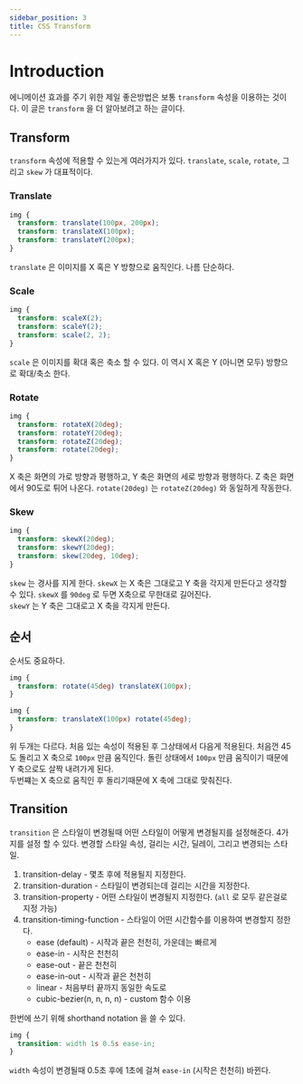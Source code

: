 ```yaml
---
sidebar_position: 3
title: CSS Transform
---
```


# Introduction
에니메이션 효과를 주기 위한 제일 좋은방법은 보통 `transform` 속성을 이용하는 것이다. 이 글은 `transform` 을 더 알아보려고 하는 글이다.

## Transform
`transform` 속성에 적용할 수 있는게 여러가지가 있다. `translate`, `scale`, `rotate`, 그리고 `skew` 가 대표적이다.

### Translate
```css
img {
  transform: translate(100px, 200px);
  transform: translateX(100px);
  transform: translateY(200px);
}
```
`translate` 은 이미지를 X 혹은 Y 방향으로 움직인다. 나름 단순하다.

### Scale
```css
img {
  transform: scaleX(2);
  transform: scaleY(2);
  transform: scale(2, 2);
}
```
`scale` 은 이미지를 확대 혹은 축소 할 수 있다. 이 역시 X 혹은 Y (아니면 모두) 방향으로 확대/축소 한다.

### Rotate
```css
img {
  transform: rotateX(20deg);
  transform: rotateY(20deg);
  transform: rotateZ(20deg);
  transform: rotate(20deg);
}
```
X 축은 화면의 가로 방향과 평행하고, Y 축은 화면의 세로 방향과 평행하다. Z 축은 화면에서 90도로 튀어 나온다. `rotate(20deg)` 는 `rotateZ(20deg)` 와 동일하게 작동한다.

### Skew
```css
img {
  transform: skewX(20deg);
  transform: skewY(20deg);
  transform: skew(20deg, 10deg);
}
```
`skew` 는 경사를 지게 한다. `skewX` 는 X 축은 그대로고 Y 축을 각지게 만든다고 생각할 수 있다. `skewX` 를 `90deg` 로 두면 X축으로 무한대로 길어진다.  
`skewY` 는 Y 축은 그대로고 X 축을 각지게 만든다.

## 순서
순서도 중요하다.
```css
img {
  transform: rotate(45deg) translateX(100px);
}
```
```css
img {
  transform: translateX(100px) rotate(45deg);
}
```
위 두개는 다르다. 처음 있는 속성이 적용된 후 그상태에서 다음게 적용된다. 처음껀 45도 돌리고 X 축으로 `100px` 만큼 움직인다. 돌린 상태에서 `100px` 만큼 움직이기 때문에 Y 축으로도 살짝 내려가게 된다.  
두번쨰는 X 축으로 움직인 후 돌리기때문에 X 축에 그대로 맞춰진다.


## Transition
`transition` 은 스타일이 변경될때 어떤 스타일이 어떻게 변경될지를 설정해준다. 4가지를 설정 할 수 있다. 변경할 스타일 속성, 걸리는 시간, 딜레이, 그리고 변경되는 스타일.
1. transition-delay - 몇초 후에 적용될지 지정한다.
2. transition-duration - 스타일이 변경되는데 걸리는 시간을 지정한다.
3. transition-property - 어떤 스타일이 변경될지 지정한다. (`all` 로 모두 같은걸로 지정 가능)
4. transition-timing-function - 스타일이 어떤 시간함수를 이용하여 변경할지 정한다. 
    - ease (default) - 시작과 끝은 천천히, 가운데는 빠르게
    - ease-in - 시작은 천천히
    - ease-out - 끝은 천천히
    - ease-in-out - 시작과 끝은 천천히
    - linear - 처음부터 끝까지 동일한 속도로
    - cubic-bezier(n, n, n, n) - custom 함수 이용

한번에 쓰기 위해 shorthand notation 을 쓸 수 있다.
```css
img {
  transition: width 1s 0.5s ease-in;
}
```
`width` 속성이 변경될때 0.5초 후에 1초에 걸쳐 `ease-in` (시작은 천천히) 바뀐다.
